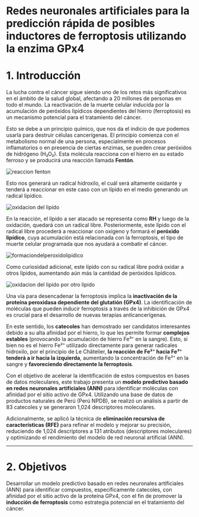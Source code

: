 # Redes neuronales artificiales para la predicción rápida de posibles inductores de ferroptosis utilizando la enzima GPx4 
# 1. Introducción

La lucha contra el cáncer sigue siendo uno de los retos más significativos en el ámbito de la salud global, afectando a 20 millones de personas en todo el mundo. La reactivación de la muerte celular inducida por la acumulación de peróxidos lipídicos dependientes del hierro (ferroptosis) es un mecanismo potencial para el tratamiento del cáncer.

Esto se debe a un principio químico, que nos da el indicio de que podemos usarla para destruir células cancerígenas. El principio comienza con el metabolismo normal de una persona, especialmente en procesos inflamatorios o en presencia de ciertas enzimas, se pueden crear peróxidos de hidrógeno (H₂O₂). Esta molécula reacciona con el hierro en su estado ferroso y se producirá una reacción llamada **Fentón**.

![reaccion fenton](https://github.com/user-attachments/assets/8ccd72fe-3210-45e9-a7a9-ca27d7d6ea1d)

Esto nos generará un radical hidroxilo, el cuál será altamente oxidante y tenderá a reaccionar en este caso con un lípido en el medio generando un radical lipídico.

![oxidacion del lipido](https://github.com/user-attachments/assets/05352c1b-4a8d-4758-ab89-2937e1842971)


En la reacción, el lípido a ser atacado se representa como **RH** y luego de la oxidación, quedará con un radical libre. Posteriormente, este lípido con el radical libre procederá a reaccionar con oxígeno y formará el **peróxido lipídico**, cuya acumulación está relacionada con la ferroptosis, el tipo de muerte celular programada que nos ayudará a combatir el cáncer.

![formaciondelperoxidolipidico](https://github.com/user-attachments/assets/8c542cea-4e5a-4e71-a6f2-a3c8eb927f80)


Como curiosidad adicional, este lípido con su radical libre podrá oxidar a otros lípidos, aumentando aún más la cantidad de peróxidos lipídicos.

![oxidacion del lipido por otro lipido](https://github.com/user-attachments/assets/e538aeb6-7927-4a44-b675-aa044c3d0216)


Una vía para desencadenar la ferroptosis implica la **inactivación de la proteína peroxidasa dependiente del glutatión (GPx4)**. La identificación de moléculas que pueden inducir ferroptosis a través de la inhibición de GPx4 es crucial para el desarrollo de nuevas terapias anticancerígenas.

En este sentido, los **catecoles** han demostrado ser candidatos interesantes debido a su alta afinidad por el hierro, lo que les permite formar **complejos estables** (provocando la acumulación de hierro Fe³⁺ en la sangre). Esto, si bien no es el hierro Fe²⁺ utilizado directamente para generar radicales hidroxilo, por el principio de Le Châtelier, **la reacción de Fe²⁺ hacia Fe³⁺ tenderá a ir hacia la izquierda**, aumentando la concentración de Fe²⁺ en la sangre y **favoreciendo directamente la ferroptosis**.

Con el objetivo de acelerar la identificación de estos compuestos en bases de datos moleculares, este trabajo presenta un **modelo predictivo basado en redes neuronales artificiales (ANN)** para identificar moléculas con afinidad por el sitio activo de GPx4. Utilizando una base de datos de productos naturales de Perú (Perú NPDB), se realizó un análisis a partir de 83 catecoles y se generaron 1,024 descriptores moleculares.

Adicionalmente, se aplicó la técnica de **eliminación recursiva de características (RFE)** para refinar el modelo y mejorar su precisión, reduciendo de 1,024 descriptores a 131 atributos (descriptores moleculares) y optimizando el rendimiento del modelo de red neuronal artificial (ANN).

---

# 2. Objetivos

Desarrollar un modelo predictivo basado en redes neuronales artificiales (ANN) para identificar compuestos, específicamente catecoles, con afinidad por el sitio activo de la proteína GPx4, con el fin de promover la **inducción de ferroptosis** como estrategia potencial en el tratamiento del cáncer.
